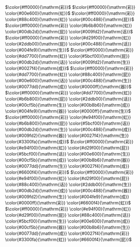 $\color{#ff0000}{\mathrm{彩}}$
$\color{#ff0000}{\mathrm{彩}}
\color{#00e600}{\mathrm{虹}}$
$\color{#ff0000}{\mathrm{彩}}
\color{#88c400}{\mathrm{虹}}
\color{#00c488}{\mathrm{屁}}$
$\color{#ff0000}{\mathrm{彩}}
\color{#b6b800}{\mathrm{虹}}
\color{#00db2d}{\mathrm{屁}}
\color{#009fd2}{\mathrm{话}}$
$\color{#ff0000}{\mathrm{彩}}
\color{#d29f00}{\mathrm{虹}}
\color{#2ddb00}{\mathrm{屁}}
\color{#00c488}{\mathrm{话}}
\color{#004fe9}{\mathrm{生}}$
$\color{#ff0000}{\mathrm{彩}}
\color{#dd7700}{\mathrm{虹}}
\color{#5bcf00}{\mathrm{屁}}
\color{#00db2d}{\mathrm{话}}
\color{#009fd2}{\mathrm{生}}
\color{#0027f4}{\mathrm{成}}$
$\color{#ff0000}{\mathrm{彩}}
\color{#dd7700}{\mathrm{虹}}
\color{#88c400}{\mathrm{屁}}
\color{#00e600}{\mathrm{话}}
\color{#00c488}{\mathrm{生}}
\color{#0077dd}{\mathrm{成}}
\color{#0000ff}{\mathrm{器}}$
$\color{#ff0000}{\mathrm{彩}}
\color{#dd7700}{\mathrm{虹}}
\color{#b6b800}{\mathrm{屁}}
\color{#2ddb00}{\mathrm{话}}
\color{#00cf5b}{\mathrm{生}}
\color{#00b8b6}{\mathrm{成}}
\color{#004fe9}{\mathrm{器}}
\color{#0000ff}{\mathrm{生}}$
$\color{#ff0000}{\mathrm{彩}}
\color{#e94f00}{\mathrm{虹}}
\color{#b6b800}{\mathrm{屁}}
\color{#5bcf00}{\mathrm{话}}
\color{#00db2d}{\mathrm{生}}
\color{#00c488}{\mathrm{成}}
\color{#009fd2}{\mathrm{器}}
\color{#0027f4}{\mathrm{生}}
\color{#3300fa}{\mathrm{成}}$
$\color{#ff0000}{\mathrm{彩}}
\color{#e94f00}{\mathrm{虹}}
\color{#d29f00}{\mathrm{屁}}
\color{#5bcf00}{\mathrm{话}}
\color{#00e600}{\mathrm{生}}
\color{#00cf5b}{\mathrm{成}}
\color{#00b8b6}{\mathrm{器}}
\color{#0077dd}{\mathrm{生}}
\color{#0027f4}{\mathrm{成}}
\color{#6600f4}{\mathrm{彩}}$
$\color{#ff0000}{\mathrm{彩}}
\color{#e94f00}{\mathrm{虹}}
\color{#d29f00}{\mathrm{屁}}
\color{#88c400}{\mathrm{话}}
\color{#2ddb00}{\mathrm{生}}
\color{#00db2d}{\mathrm{成}}
\color{#00c488}{\mathrm{器}}
\color{#009fd2}{\mathrm{生}}
\color{#004fe9}{\mathrm{成}}
\color{#0000ff}{\mathrm{彩}}
\color{#6600f4}{\mathrm{虹}}$
$\color{#ff0000}{\mathrm{彩}}
\color{#e94f00}{\mathrm{虹}}
\color{#d29f00}{\mathrm{屁}}
\color{#88c400}{\mathrm{话}}
\color{#5bcf00}{\mathrm{生}}
\color{#00e600}{\mathrm{成}}
\color{#00cf5b}{\mathrm{器}}
\color{#00b8b6}{\mathrm{生}}
\color{#0077dd}{\mathrm{成}}
\color{#0027f4}{\mathrm{彩}}
\color{#3300fa}{\mathrm{虹}}
\color{#6600f4}{\mathrm{屁}}$
